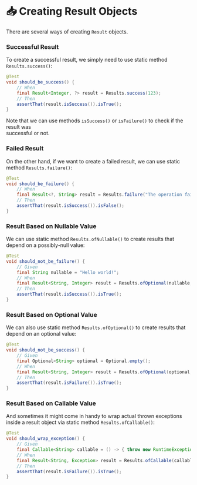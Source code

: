 # 📥 Creating Result Objects

There are several ways of creating `Result` objects.

### Successful Result <a href="creating-result-objects" id="creating-result-objects"></a>

To create a successful result, we simply need to use static method `Results.success()`:

```java
@Test
void should_be_success() {
    // When
    final Result<Integer, ?> result = Results.success(123);
    // Then
    assertThat(result.isSuccess()).isTrue();
}
```

Note that we can use methods `isSuccess()` or `isFailure()` to check if the result was\
successful or not.

### Failed Result

On the other hand, if we want to create a failed result, we can use static method `Results.failure()`:

```java
@Test
void should_be_failure() {
    // When
    final Result<?, String> result = Results.failure("The operation failed");
    // Then
    assertThat(result.isSuccess()).isFalse();
}
```

### Result Based on Nullable Value

We can use static method `Results.ofNullable()` to create results that depend on a possibly-null value:

```java
@Test
void should_not_be_failure() {
    // Given
    final String nullable = "Hello world!";
    // When
    final Result<String, Integer> result = Results.ofOptional(nullable, 0);
    // Then
    assertThat(result.isSuccess()).isTrue();
}
```

### Result Based on Optional Value

We can also use static method `Results.ofOptional()` to create results that depend on an optional value:

```java
@Test
void should_not_be_success() {
    // Given
    final Optional<String> optional = Optional.empty();
    // When
    final Result<String, Integer> result = Results.ofOptional(optional, -1);
    // Then
    assertThat(result.isFailure()).isTrue();
}
```

### Result Based on Callable Value

And sometimes it might come in handy to wrap actual thrown exceptions inside a result object via static method `Results.ofCallable()`:

```java
@Test
void should_wrap_exception() {
    // Given
    final Callable<String> callable = () -> { throw new RuntimeException("Whoops!") };
    // When
    final Result<String, Exception> result = Results.ofCallable(callable);
    // Then
    assertThat(result.isFailure()).isTrue();
}
```
